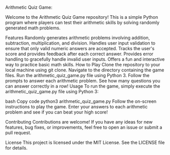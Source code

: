 Arithmetic Quiz Game:

Welcome to the Arithmetic Quiz Game repository! This is a simple Python program where players can test their arithmetic skills by solving randomly generated math problems.

Features
Randomly generates arithmetic problems involving addition, subtraction, multiplication, and division.
Handles user input validation to ensure that only valid numeric answers are accepted.
Tracks the user's score and provides feedback after each correct answer.
Provides error handling to gracefully handle invalid user inputs.
Offers a fun and interactive way to practice basic math skills.
How to Play
Clone the repository to your local machine using git clone.
Navigate to the directory containing the game files.
Run the arithmetic_quiz_game.py file using Python 3.
Follow the prompts to answer each arithmetic problem.
See how many questions you can answer correctly in a row!
Usage
To run the game, simply execute the arithmetic_quiz_game.py file using Python 3:

bash
Copy code
python3 arithmetic_quiz_game.py
Follow the on-screen instructions to play the game. Enter your answers to each arithmetic problem and see if you can beat your high score!

Contributing
Contributions are welcome! If you have any ideas for new features, bug fixes, or improvements, feel free to open an issue or submit a pull request.

License
This project is licensed under the MIT License. See the LICENSE file for details.

